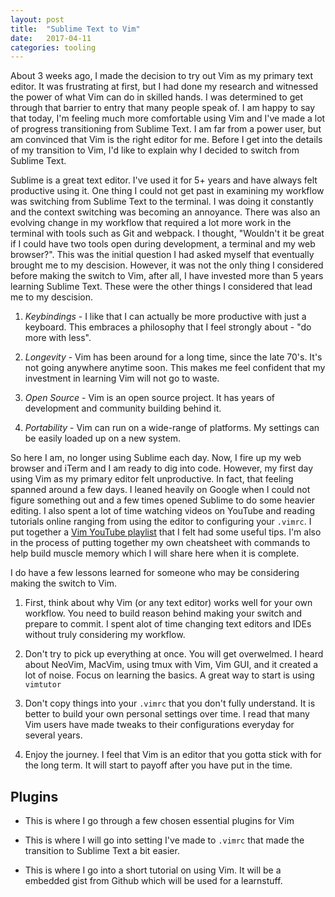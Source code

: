 ```yaml
---
layout: post
title:  "Sublime Text to Vim"
date:   2017-04-11
categories: tooling
---
```


About 3 weeks ago, I made the decision to try out Vim as my primary text editor.
It was frustrating at first, but I had done my research and witnessed the power
of what Vim can do in skilled hands. I was determined to get through that
barrier to entry that many people speak of. I am happy to say that today, I'm
feeling much more comfortable using Vim and I've made a lot of progress
transitioning from Sublime Text. I am far from a power user, but am convinced
that Vim is the right editor for me. Before I get into the details of my transition
to Vim, I'd like to explain why I decided to switch from Sublime Text.

Sublime is a great text editor. I've used it for 5+ years and have always
felt productive using it. One thing I could not get past in examining
my workflow was switching from Sublime Text to the terminal. I was doing it
constantly and the context switching was becoming an annoyance. There was also an
evolving change in my workflow that required a lot more work in the terminal
with tools such as Git and webpack. I thought, "Wouldn't it be great if I could
have two tools open during development, a terminal and my web browser?". This
was the initial question I had asked myself that eventually brought me to my
descision. However, it was not the only thing I considered before making the
switch to Vim, after all, I have invested more than 5 years learning Sublime
Text. These were the other things I considered that lead me to my descision.

1. *Keybindings* - I like that I can actually  be more productive with just a keyboard.
   This embraces a philosophy that I feel strongly about - "do more with less".

2. *Longevity* - Vim has been around for a long time, since the late 70's. It's
   not going anywhere anytime soon. This makes me feel confident that my investment
   in learning Vim will not go to waste.

3. *Open Source* - Vim is an open source project. It has years of development
   and community building behind it.

4. *Portability* - Vim can run on a wide-range of platforms. My settings can be
   easily loaded up on a new system.

So here I am, no longer using Sublime each day. Now, I fire up my web browser and
iTerm and I am ready to dig into code. However, my first day using Vim as my
primary editor felt unproductive. In fact, that feeling spanned around a few days. I leaned
heavily on Google when I could not figure something out and a few times opened
Sublime to do some heavier editing. I also spent a lot of time watching videos
on YouTube and reading tutorials online ranging from using the editor to
configuring your `.vimrc`. I put together a
[Vim YouTube playlist](https://www.youtube.com/playlist?list=PL3EgysXB6pALr3tKXxN2h--bvi2Ub7zY5)
that I felt had some useful tips. I'm also in the process of putting together
my own cheatsheet with commands to help build muscle memory which I will share
here when it is complete.

I do have a few lessons learned for someone who may be considering making the
switch to Vim.

1. First, think about why Vim (or any text editor) works well for your own workflow.
   You need to build reason behind making your switch and prepare to commit. I spent alot
   of time changing text editors and IDEs without truly considering my workflow.

2. Don't try to pick up everything at once. You will get overwelmed. I heard
   about NeoVim, MacVim, using tmux with Vim, Vim GUI, and it created a lot of
   noise. Focus on learning the basics. A great way to start is using `vimtutor`

3. Don't copy things into your `.vimrc` that you don't fully understand. It is
   better to build your own personal settings over time. I read that many Vim
   users have made tweaks to their configurations everyday for several years.

4. Enjoy the journey. I feel that Vim is an editor that you gotta stick with for
   the long term. It will start to payoff after you have put in the time.

## Plugins

- This is where I go through a few chosen essential plugins for Vim

- This is where I will go into setting I've made to `.vimrc` that made the
  transition to Sublime Text a bit easier.

- This is where I go into a short tutorial on using Vim. It will be a embedded
  gist from Github which will be used for a learnstuff.
